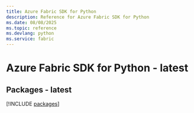 ```yaml
---
title: Azure Fabric SDK for Python
description: Reference for Azure Fabric SDK for Python
ms.date: 08/08/2025
ms.topic: reference
ms.devlang: python
ms.service: fabric
---
```

# Azure Fabric SDK for Python - latest
## Packages - latest
[!INCLUDE [packages](fabric-index.md)]